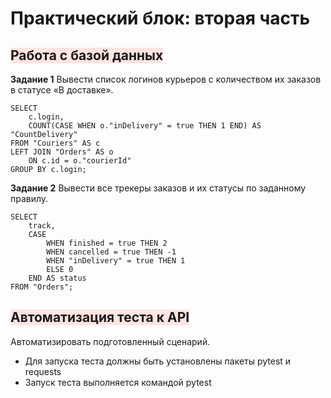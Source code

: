 ﻿# Практический блок: вторая часть
## <span style="background-color:mistyrose;">Работа с базой данных</span>
**Задание 1**
Вывести список логинов курьеров с количеством их заказов в статусе «В доставке».
```
SELECT
    c.login,
    COUNT(CASE WHEN o."inDelivery" = true THEN 1 END) AS "CountDelivery"
FROM "Couriers" AS c
LEFT JOIN "Orders" AS o
    ON c.id = o."courierId"
GROUP BY c.login;
```
**Задание 2**
Вывести все трекеры заказов и их статусы по заданному правилу.
```
SELECT
    track,
    CASE
        WHEN finished = true THEN 2
        WHEN cancelled = true THEN -1
        WHEN "inDelivery" = true THEN 1
        ELSE 0
    END AS status
FROM "Orders";
```
## <span style="background-color:mistyrose;">Автоматизация теста к API</span>
Автоматизировать подготовленный сценарий.

- Для запуска теста должны быть установлены пакеты pytest и requests
- Запуск теста выполняется командой pytest
